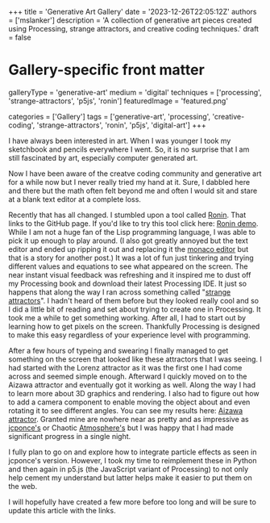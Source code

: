 +++
title = 'Generative Art Gallery'
date = '2023-12-26T22:05:12Z'
authors = ['mslanker']
description = 'A collection of generative art pieces created using Processing, strange attractors, and creative coding techniques.'
draft = false

# Gallery-specific front matter
galleryType = 'generative-art'
medium = 'digital'
techniques = ['processing', 'strange-attractors', 'p5js', 'ronin']
featuredImage = 'featured.png'

categories = ['Gallery']
tags = ['generative-art', 'processing', 'creative-coding', 'strange-attractors', 'ronin', 'p5js', 'digital-art']
+++

I have always been interested in art.  When I was younger I took my sketchbook and pencils everywhere I went.
So, it is no surprise that I am still fascinated by art, especially computer generated art.

Now I have been aware of the creatve coding community and generative art for a while now but I never really tried my hand at it.  Sure, I dabbled here and there but the math often felt beyond me and often I would sit and stare at a blank text editor at a complete loss.

Recently that has all changed.  I stumbled upon a tool called [Ronin](https://github.com/hundredrabbits/Ronin).  That links to the GitHub page.  If you'd like to try this tool click here: [Ronin demo](https://hundredrabbits.github.io/Ronin).  While I am not a huge fan of the Lisp programming language, I was able to pick it up enough to play around.  (I also got greatly annoyed but the text editor and ended up ripping it out and replacing it the [monaco editor](https://github.com/microsoft/monaco-editor) but that is a story for another post.)  It was a lot of fun just tinkering and trying different values and equations to see what appeared on the screen.  The near instant visual feedback was refreshing and it inspired me to dust off my Processing book and download their latest Processing IDE.  It just so happens that along the way I ran across something called "[strange attractors](https://en.wikipedia.org/wiki/Attractor#Strange_attractor)".  I hadn't heard of them before but they looked really cool and so I did a little bit of reading and set about trying to create one in Processing.  It took me a while to get something working.  After all, I had to start out by learning how to get pixels on the screen.  Thankfully Processing is designed to make this easy regardless of your experience level with programming.

After a few hours of typeing and swearing I finally managed to get something on the screen that looked like these attractors that I was seeing.  I had started with the Lorenz attractor as it was the first one I had come across and seemed simple enough.  Afterward I quickly moved on to the Aizawa attractor and eventually got it working as well.  Along the way I had to learn more about 3D graphics and rendering.  I also had to figure out how to add a camera component to enable moving the object about and even rotating it to see different angles.  You can see my results here: [Aizawa attractor](https://github.com/slaro/p5js-aizawa-attractor).  Granted mine are nowhere near as pretty and as impressive as [jcponce's](https://www.dynamicmath.xyz/strange-attractors/) or Chaotic [Atmosphere's](https://chaoticatmospheres.com/mathrules-strange-attractors) but I was happy that I had made significant progress in a single night.

I fully plan to go on and explore how to integrate particle effects as seen in jcponce's version.  However, I took my time to reimplement these in Python and then again in p5.js (the JavaScript variant of Processing) to not only help cement my understand but latter helps make it easier to put them on the web.

I will hopefully have created a few more before too long and will be sure to update this article with the links.
